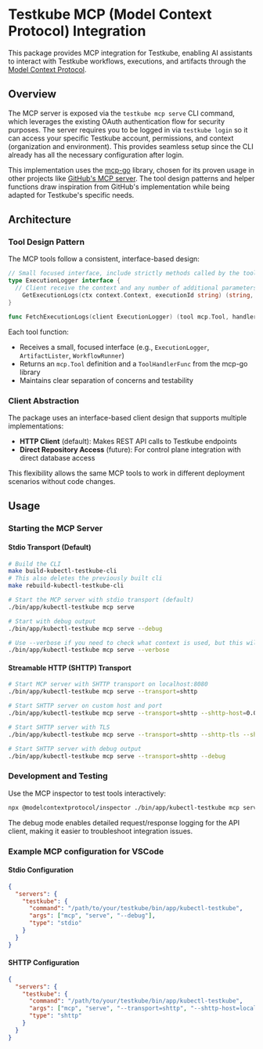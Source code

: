 # Testkube MCP (Model Context Protocol) Integration

This package provides MCP integration for Testkube, enabling AI assistants to interact with Testkube workflows, executions, and artifacts through the [Model Context Protocol](https://modelcontextprotocol.io).

## Overview

The MCP server is exposed via the `testkube mcp serve` CLI command, which leverages the existing OAuth authentication flow for security purposes. The server requires you to be logged in via `testkube login` so it can access your specific Testkube account, permissions, and context (organization and environment). This provides seamless setup since the CLI already has all the necessary configuration after login.

This implementation uses the [mcp-go](https://github.com/mark3labs/mcp-go) library, chosen for its proven usage in other projects like [GitHub's MCP server](https://github.com/github/github-mcp-server). The tool design patterns and helper functions draw inspiration from GitHub's implementation while being adapted for Testkube's specific needs.

## Architecture

### Tool Design Pattern

The MCP tools follow a consistent, interface-based design:

```go
// Small focused interface, include strictly methods called by the tool handler
type ExecutionLogger interface {
  // Client receive the context and any number of additional parameters methods, must return (string, error)
	GetExecutionLogs(ctx context.Context, executionId string) (string, error)
}

func FetchExecutionLogs(client ExecutionLogger) (tool mcp.Tool, handler server.ToolHandlerFunc)
```

Each tool function:

- Receives a small, focused interface (e.g., `ExecutionLogger`, `ArtifactLister`, `WorkflowRunner`)
- Returns an `mcp.Tool` definition and a `ToolHandlerFunc` from the mcp-go library
- Maintains clear separation of concerns and testability

### Client Abstraction

The package uses an interface-based client design that supports multiple implementations:

- **HTTP Client** (default): Makes REST API calls to Testkube endpoints
- **Direct Repository Access** (future): For control plane integration with direct database access

This flexibility allows the same MCP tools to work in different deployment scenarios without code changes.

## Usage

### Starting the MCP Server

#### Stdio Transport (Default)
```bash
# Build the CLI
make build-kubectl-testkube-cli
# This also deletes the previously built cli
make rebuild-kubectl-testkube-cli

# Start the MCP server with stdio transport (default)
./bin/app/kubectl-testkube mcp serve

# Start with debug output
./bin/app/kubectl-testkube mcp serve --debug

# Use --verbose if you need to check what context is used, but this will log things to stdout
./bin/app/kubectl-testkube mcp serve --verbose
```

#### Streamable HTTP (SHTTP) Transport
```bash
# Start MCP server with SHTTP transport on localhost:8080
./bin/app/kubectl-testkube mcp serve --transport=shttp

# Start SHTTP server on custom host and port
./bin/app/kubectl-testkube mcp serve --transport=shttp --shttp-host=0.0.0.0 --shttp-port=9090

# Start SHTTP server with TLS
./bin/app/kubectl-testkube mcp serve --transport=shttp --shttp-tls --shttp-cert-file=cert.pem --shttp-key-file=key.pem

# Start SHTTP server with debug output
./bin/app/kubectl-testkube mcp serve --transport=shttp --debug
```

### Development and Testing

Use the MCP inspector to test tools interactively:

```bash
npx @modelcontextprotocol/inspector ./bin/app/kubectl-testkube mcp serve --debug
```

The debug mode enables detailed request/response logging for the API client, making it easier to troubleshoot integration issues.

### Example MCP configuration for VSCode

#### Stdio Configuration
```json
{
  "servers": {
    "testkube": {
      "command": "/path/to/your/testkube/bin/app/kubectl-testkube",
      "args": ["mcp", "serve", "--debug"],
      "type": "stdio"
    }
  }
}
```

#### SHTTP Configuration
```json
{
  "servers": {
    "testkube": {
      "command": "/path/to/your/testkube/bin/app/kubectl-testkube",
      "args": ["mcp", "serve", "--transport=shttp", "--shttp-host=localhost", "--shttp-port=8080"],
      "type": "shttp"
    }
  }
}
```
